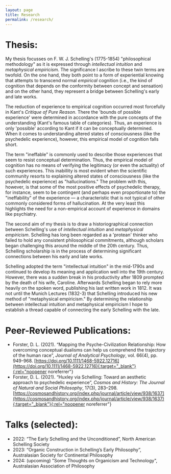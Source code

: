 ```yaml
---
layout: page
title: Research
permalink: /research/
---
```

Thesis:
======
My thesis focusses on F. W. J. Schelling's (1775-1854) "philosophical methodology" as it is expressed through *intellectual intuition* and *metaphysical empiricism*. The significance I ascribe to these twin terms are twofold. On the one hand, they both point to a form of experiential knowing that attempts to transcend normal *empirical* cognition (i.e., the kind of cognition that depends on the conformity between concept and sensation) and on the other hand, they represent a bridge between Schelling's early and late works.

The reduction of experience to empirical cognition occurred most forcefully in Kant's *Critique of Pure Reason*. There the 'bounds of possible experience' were determined in accordance with the pure concepts of the understanding (Kant's famous table of categories). Thus, an experience is only 'possible' according to Kant if it can be conceptually determined. When it comes to understanding altered states of consciousness (like the psychedelic experience), however, this empirical model of cognition falls short.

The term "ineffable" is commonly used to describe those experiences that seem to resist conceptual determination. Thus, the empirical model of cognition has no means of verifying the legitimacy (or even the actuality) of such experiences. This inabillity is most evident when the scientific community resorts to explaining altered states of consciousness (like the psychedelic experience) as "hallucinations." The problem with this, however, is that some of the most positive effects of psychedelic therapy, for instance, seem to be contingent (and perhaps even proportionate to) the "ineffability" of the experience — a characteristic that is not typical of other commonly considered forms of hallucination. At the very least this highlights the need for a non-empirical account of experience in domains like psychiatry.

The second aim of my thesis is to draw a historiographical connection between Schelling's use of *intellectual intuition* and *metaphysical empiricism*. Schelling has long been regarded as a 'protean' thinker who failed to hold any consistent philosophical commitments, although scholars began challenging this around the middle of the 20th century. Thus, Schelling scholarship is in the process of determining significant connections between his early and late works.

Schelling adopted the term "intellectual intuition" in the mid-1790s and continued to develop its meaning and application well into the 19th century. However, there was a sudden break in his productivity after 1809 prompted by the death of his wife, Caroline. Afterwards Schelling began to rely more heavily on the spoken word, publishing his last written work in 1812. It was not until the Munich Lectures (1832-3) that Schelling introduced his new method of "metaphysical empiricism." By determining the relationship between intellectual intuition and metaphysical empiricism I hope to establish a thread capable of connecting the early Schelling with the late.

Peer-Reviewed Publications:
======
* Forster, D. L. (2021). “Mapping the Psyche-Civilization Relationship: How overcoming conceptual dualisms can help us comprehend the trajectory of the human race”, *Journal of Analytical Psychology*, vol. 66(4), pp. 949-968. [https://doi.org/10.1111/1468-5922.12716](https://doi.org/10.1111/1468-5922.12716){:target="_blank"}{:rel="noopener noreferrer"}
* Forster, D. L. (2021). “Huxley via Schelling: Toward an aesthetic approach to psychedelic experience”, *Cosmos and History: The Journal of Natural and Social Philosophy*, 17(3), 283–298. [https://cosmosandhistory.org/index.php/journal/article/view/938/1637](https://cosmosandhistory.org/index.php/journal/article/view/938/1637){:target="_blank"}{:rel="noopener noreferrer"}

Talks (selected):
======
* 2022: “The Early Schelling and the Unconditioned”, North American Schelling Society
* 2023: “Organic Construction in Schelling’s Early Philosophy”, Australasian Society for Continental Philosophy
* 2024: (upcoming) "Some Thoughts on Organicism and Technology", Australasian Association of Philosophy
